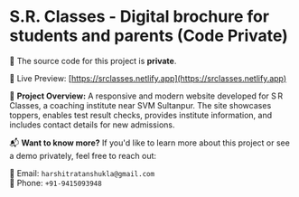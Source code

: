 # S.R. Classes - Digital brochure for students and parents (Code Private)

🚫 The source code for this project is **private**.

🔗 Live Preview: [https://srclasses.netlify.app](https://srclasses.netlify.app)

📌 **Project Overview:**
A responsive and modern website developed for S R Classes, a coaching institute near SVM Sultanpur. The site showcases toppers, enables test result checks, provides institute information, and includes contact details for new admissions.

📬 **Want to know more?**
If you'd like to learn more about this project or see a demo privately, feel free to reach out:

📧 Email: `harshitratanshukla@gmail.com`  
📱 Phone: `+91-9415093948`
